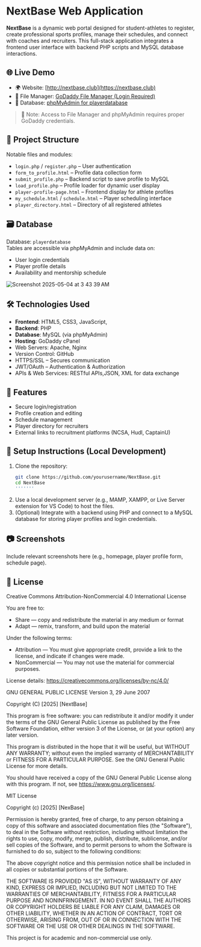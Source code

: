 # NextBase Web Application

**NextBase** is a dynamic web portal designed for student-athletes to register, create professional sports profiles, manage their schedules, and connect with coaches and recruiters. This full-stack application integrates a frontend user interface with backend PHP scripts and MySQL database interactions.

## 🌐 Live Demo

- 🌍 Website: [http://nextbase.club](https://nextbase.club)
- 📂 File Manager: [GoDaddy File Manager (Login Required)](https://p3plzcpnl508782.prod.phx3.secureserver.net:2083/cpsess4403780188/frontend/jupiter/filemanager/index.html?login=1&post_login=90167616032438)
- 💾 Database: [phpMyAdmin for playerdatabase](https://p3plzcpnl508782.prod.phx3.secureserver.net:2083/cpsess4403780188/3rdparty/phpMyAdmin/index.php?route=/database/structure&db=playerdatabase)

> 🔐 Note: Access to File Manager and phpMyAdmin requires proper GoDaddy credentials.

## 📁 Project Structure

Notable files and modules:

- `login.php` / `register.php` – User authentication
- `form_to_profile.html` – Profile data collection form
- `submit_profile.php` – Backend script to save profile to MySQL
- `load_profile.php` – Profile loader for dynamic user display
- `player-profile-page.html` – Frontend display for athlete profiles
- `my_schedule.html` / `schedule.html` – Player scheduling interface
- `player_directory.html` – Directory of all registered athletes

## 🗃️ Database

Database: `playerdatabase`  
Tables are accessible via phpMyAdmin and include data on:

- User login credentials
- Player profile details
- Availability and mentorship schedule

![Screenshot 2025-05-04 at 3 43 39 AM](https://github.com/user-attachments/assets/ecba9116-83f5-449f-b9a0-2d4ace469afd)

## 🛠 Technologies Used

- **Frontend**: HTML5, CSS3, JavaScript, 
- **Backend**: PHP
- **Database**: MySQL (via phpMyAdmin)
- **Hosting**: GoDaddy cPanel
- Web Servers: Apache, Nginx
- Version Control: GitHub
- HTTPS/SSL – Secures communication
- JWT/OAuth – Authentication & Authorization
- APIs & Web Services: RESTful APIs,JSON, XML for data exchange

## 🚀 Features

- Secure login/registration
- Profile creation and editing
- Schedule management
- Player directory for recruiters
- External links to recruitment platforms (NCSA, Hudl, CaptainU)

## 🧭 Setup Instructions (Local Development)

1. Clone the repository:
   ```bash
   git clone https://github.com/yourusername/NextBase.git
   cd NextBase
   '''''''
2. Use a local development server (e.g., MAMP, XAMPP, or Live Server extension for VS Code) to host the files.
3. (Optional) Integrate with a backend using PHP and connect to a MySQL database for storing player profiles and login credentials.

## 📷 Screenshots

Include relevant screenshots here (e.g., homepage, player profile form, schedule page).

## 📄 License
Creative Commons Attribution-NonCommercial 4.0 International License

You are free to:
- Share — copy and redistribute the material in any medium or format
- Adapt — remix, transform, and build upon the material

Under the following terms:
- Attribution — You must give appropriate credit, provide a link to the license, and indicate if changes were made.
- NonCommercial — You may not use the material for commercial purposes.

License details: https://creativecommons.org/licenses/by-nc/4.0/

GNU GENERAL PUBLIC LICENSE
Version 3, 29 June 2007

Copyright (C) [2025] [NextBase]

This program is free software: you can redistribute it and/or modify it 
under the terms of the GNU General Public License as published by the 
Free Software Foundation, either version 3 of the License, or (at your option) 
any later version.

This program is distributed in the hope that it will be useful, but WITHOUT 
ANY WARRANTY; without even the implied warranty of MERCHANTABILITY or FITNESS 
FOR A PARTICULAR PURPOSE. See the GNU General Public License for more details.

You should have received a copy of the GNU General Public License along with 
this program. If not, see <https://www.gnu.org/licenses/>.

MIT License

Copyright (c) [2025] [NexBase]

Permission is hereby granted, free of charge, to any person obtaining a copy
of this software and associated documentation files (the "Software"), to deal
in the Software without restriction, including without limitation the rights 
to use, copy, modify, merge, publish, distribute, sublicense, and/or sell 
copies of the Software, and to permit persons to whom the Software is 
furnished to do so, subject to the following conditions:

The above copyright notice and this permission notice shall be included in 
all copies or substantial portions of the Software.

THE SOFTWARE IS PROVIDED "AS IS", WITHOUT WARRANTY OF ANY KIND, EXPRESS OR 
IMPLIED, INCLUDING BUT NOT LIMITED TO THE WARRANTIES OF MERCHANTABILITY, 
FITNESS FOR A PARTICULAR PURPOSE AND NONINFRINGEMENT. IN NO EVENT SHALL THE 
AUTHORS OR COPYRIGHT HOLDERS BE LIABLE FOR ANY CLAIM, DAMAGES OR OTHER 
LIABILITY, WHETHER IN AN ACTION OF CONTRACT, TORT OR OTHERWISE, ARISING FROM, 
OUT OF OR IN CONNECTION WITH THE SOFTWARE OR THE USE OR OTHER DEALINGS IN 
THE SOFTWARE.



This project is for academic and non-commercial use only.
